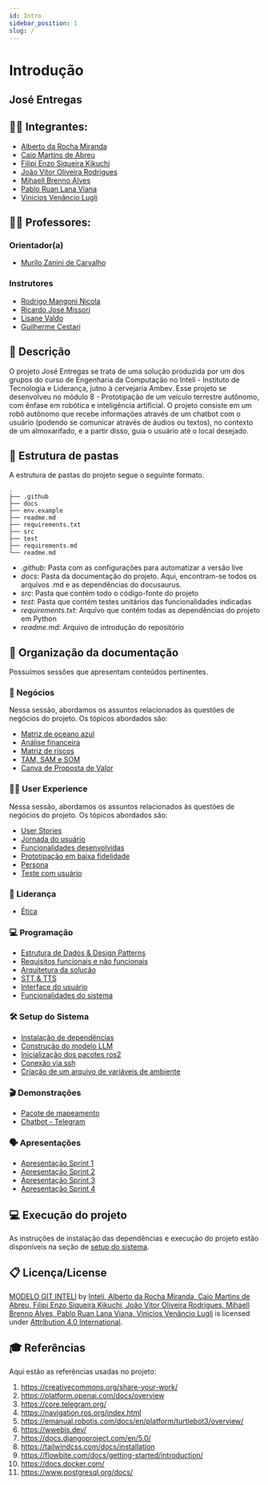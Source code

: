 ```yaml
---
id: Intro
sidebar_position: 1
slug: /
---
```


# Introdução

## José Entregas

## :student: Integrantes:

-   [Alberto da Rocha Miranda](https://www.linkedin.com/in/alberto-da-rocha-miranda-angrysine/)
-   [Caio Martins de Abreu](https://www.linkedin.com/in/caio-m1849/)
-   [Filipi Enzo Siqueira Kikuchi](https://www.linkedin.com/in/filipi-enzo-siqueira-kikuchi-1811a9213/)
-   [João Vitor Oliveira Rodrigues](https://www.linkedin.com/in/jv-oliveira-rodrigues/)
-   [Mihaell Brenno Alves](https://www.linkedin.com/in/mihaellalves/)
-   [Pablo Ruan Lana Viana](https://www.linkedin.com/in/pablo-ruan-lana-viana/)
-   [Vinicios Venâncio Lugli](https://www.linkedin.com/in/vinicioslugli/)

## :teacher: Professores:

### Orientador(a)

-   [Murilo Zanini de Carvalho](https://www.linkedin.com/in/murilo-zanini-de-carvalho-0980415b/)

### Instrutores

-   [Rodrigo Mangoni Nicola](https://www.linkedin.com/in/rodrigo-mangoni-nicola-537027158/)
-   [Ricardo José Missori](https://www.linkedin.com/in/ricardo-jos%C3%A9-missori/)
-   [Lisane Valdo](https://www.linkedin.com/in/lisane-valdo/)
-   [Guilherme Cestari](https://www.linkedin.com/in/gui-cestari/)

## 📝 Descrição

O projeto José Entregas se trata de uma solução produzida por um dos grupos do curso de Engenharia da Computação no Inteli - Instituto de Tecnologia e Liderança, jutno à cervejaria Ambev. Esse projeto se desenvolveu no módulo 8 - Prototipação de um veículo terrestre autônomo, com ênfase em robótica e inteligência artificial. O projeto consiste em um robô autônomo que recebe informações através de um chatbot com o usuário (podendo se comunicar através de áudios ou textos), no contexto de um almoxarifado, e a partir disso, guia o usuário até o local desejado.

## 📁 Estrutura de pastas

A estrutura de pastas do projeto segue o seguinte formato.

```
.
├── .github
├── docs
├── env.example
├── readme.md
├── requirements.txt
├── src
├── test
├── requirements.md
└── readme.md
```

-   _.github_: Pasta com as configurações para automatizar a versão live
-   _docs_: Pasta da documentação do projeto. Aqui, encontram-se todos os arquivos .md e as dependências do docusaurus.
-   _src_: Pasta que contém todo o código-fonte do projeto
-   _test_: Pasta que contém testes unitários das funcionalidades indicadas
-   _requirements.txt_: Arquivo que contém todas as dependências do projeto em Python
-   _readme.md_: Arquivo de introdução do repositório

## 📁 Organização da documentação

Possuímos sessões que apresentam conteúdos pertinentes.

### 💼 Negócios

Nessa sessão, abordamos os assuntos relacionados às questões de negócios do projeto. Os tópicos abordados são:

-   [Matriz de oceano azul](business/Blue-Ocean-Matrix.md)
-   [Análise financeira](business/Financial-Analysis.md)
-   [Matriz de riscos](business/matriz-riscos.md)
-   [TAM, SAM e SOM](business/TAM-SAM-SOM.md)
-   [Canva de Proposta de Valor](business/Value-proposition-canvas.md)

### 👩‍💻 User Experience

Nessa sessão, abordamos os assuntos relacionados às questões de negócios do projeto. Os tópicos abordados são:

-   [User Stories](ux/userStories.md)
-   [Jornada do usuário](ux/Jornada%20do%20Usuario.md)
-   [Funcionalidades desenvolvidas](ux/Project-features.md)
-   [Prototipação em baixa fidelidade](ux/Prototipacao.md)
-   [Persona](ux/persona.md)
-   [Teste com usuário](ux/teste_user.md)

### 🌟 Liderança

-   [Ética](lideranca/etica.md)

### 💻 Programação

-   [Estrutura de Dados & Design Patterns](programacao/Design-patterns.md)
-   [Requisitos funcionais e não funcionais](programacao/Functional-requirements.md)
-   [Arquitetura da solução](programacao/Solution-architeture.md)
-   [STT & TTS](programacao/STT_&_TTS.md)
-   [Interface do usuário](programacao/interface_features.md)
-   [Funcionalidades do sistema](programacao/System-Features/whatsapp_flow.md)

### 🛠️ Setup do Sistema

-   [Instalação de dependências](project-setup/Project-setup.md)
-   [Construção do modelo LLM](project-setup/Llm.md)
-   [Inicialização dos pacotes ros2](project-setup/Robot.md)
-   [Conexão via ssh](project-setup/ssh_connection.md)
-   [Criação de um arquivo de variáveis de ambiente](project-setup/env_config.md)

### 🎬 Demonstrações

-   [Pacote de mapeamento](demo/Mapeamento.md)
-   [Chatbot - Telegram](demo/telegram_chatting.md)

### 🗣️ Apresentações

-   [Apresentação Sprint 1](presentations/sprint1.md)
-   [Apresentação Sprint 2](presentations/sprint2.md)
-   [Apresentação Sprint 3](presentations/sprint3.md)
-   [Apresentação Sprint 4](presentations/sprint4.md)

## 💻 Execução do projeto

As instruções de instalação das dependências e execução do projeto estão disponíveis na seção de [setup do sistema](/category/setup-do-sistema).

## 📋 Licença/License

[MODELO GIT INTELI](https://github.com/Spidus/Teste_Final_1) by [Inteli, Alberto da Rocha Miranda, Caio Martins de Abreu, Filipi Enzo Siqueira Kikuchi, João Vitor Oliveira Rodrigues, Mihaell Brenno Alves, Pablo Ruan Lana Viana, Vinicios Venâncio Lugli](https://www.yggbrasil.com.br/vr) is licensed under [Attribution 4.0 International](http://creativecommons.org/licenses/by/4.0/?ref=chooser-v1).

## 🎓 Referências

Aqui estão as referências usadas no projeto:

1. <https://creativecommons.org/share-your-work/>
2. <https://platform.openai.com/docs/overview>
3. <https://core.telegram.org/>
4. <https://navigation.ros.org/index.html>
5. <https://emanual.robotis.com/docs/en/platform/turtlebot3/overview/>
6. <https://wwebjs.dev/>
7. <https://docs.djangoproject.com/en/5.0/>
8. <https://tailwindcss.com/docs/installation>
9. <https://flowbite.com/docs/getting-started/introduction/>
10. <https://docs.docker.com/>
11. <https://www.postgresql.org/docs/>
